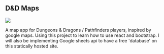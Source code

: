 ## D&D Maps

![](https://lh3.googleusercontent.com/El6O0Nsz0jdt-cyFhgVwC1MmaplVFBDSQ4GSq4X9hlEpElZyPg4eio7XMnLkFxy48PZa0WdKneHlpbhRfKFAi3hUv0NoHKMRH3IE4ZeDH6-TMZUg8Xd0rMWQdqLyoN-a0f9CNUsr4PH8hihPlcvoOKFKC7M4DulZf8Ie7s0przfIMNaKgWdn5GOdUB0tJgvc8Lad7h9IUrtih1VGiKlIjMqXHThbHiCdjvZaARhXpJSkxGtQMpu_vltPKqzb25PcOR9m7RMXFKZDllzZcETORikklTcOGRcENZVdwyDlUROCVK-q9XAjICadnUY2gMq89hXYf6lfB_i90iRxWgwGDz_Onx5buCv9qF0tT_6iB8acb8iKLHazGhsNRKMxnkqxcbgD9UEWb-rs3npsDdiKBFfLq8eZ-wT7KKWak5CUGbxTVTEs9xio4jQgNQtOFm33DO9-8QK7HtWsC1C3cGrojW68BhpdsjR3hkdro33zq-K5Kx21-ZfqWTXKFiOE0YfGhfzD15-W-1RE39qShWVSbVVFDC4pGSorxX5-wfwrXrqS7THbukZpx55_Q9AkPr_zTKHCfohyYxN6bFwXeNAo_YnK2S2z79Si0CQVUHhSy408Fo325uoFSG31gSvnmFzLGap5YBDBzGh75WKN0ERDsaao=w1280-h640-no)

A map app for Dungeons & Dragons / Pathfinders players, inspired by google maps. Using this project to learn how to use react and bootstrap. I will also be implementing Google sheets api to have a free 'database' on this statically hosted site.

